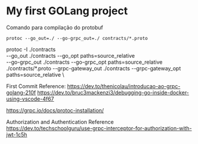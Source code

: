 # My first GOLang project

Comando para compilação do protobuf

```shell
protoc --go_out=./ --go-grpc_out=./ contracts/*.proto
```

protoc -I ./contracts \
   --go_out ./contracts --go_opt paths=source_relative \
   --go-grpc_out ./contracts --go-grpc_opt paths=source_relative \
   ./contracts/*.proto
   --grpc-gateway_out ./contracts --grpc-gateway_opt paths=source_relative \

First Commit Reference: 
https://dev.to/thenicolau/introducao-ao-grpc-golang-210f
https://dev.to/bruc3mackenzi3/debugging-go-inside-docker-using-vscode-4f67


https://grpc.io/docs/protoc-installation/


Authorization and Authentication Reference
https://dev.to/techschoolguru/use-grpc-interceptor-for-authorization-with-jwt-1c5h